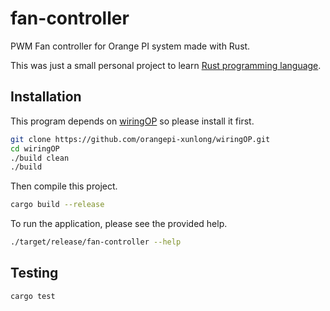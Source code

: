# fan-controller
PWM Fan controller for Orange PI system made with Rust.

This was just a small personal project to learn [Rust programming language](https://www.rust-lang.org/).

## Installation

This program depends on [wiringOP](https://github.com/orangepi-xunlong/wiringOP) so please install it first.

```sh
git clone https://github.com/orangepi-xunlong/wiringOP.git
cd wiringOP
./build clean
./build
```

Then compile this project.

```sh
cargo build --release
```

To run the application, please see the provided help.

```sh
./target/release/fan-controller --help
```

## Testing

```sh
cargo test
```

